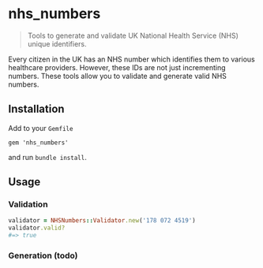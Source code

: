 # nhs_numbers

> Tools to generate and validate UK National Health Service (NHS) unique identifiers.

Every citizen in the UK has an NHS number which identifies them to various healthcare providers. However, these IDs are not just incrementing numbers. These tools allow you to validate and generate valid NHS numbers.

## Installation

Add to your `Gemfile`

```
gem 'nhs_numbers'
```

and run `bundle install`.


## Usage

### Validation

```ruby
validator = NHSNumbers::Validator.new('178 072 4519')
validator.valid?
#=> true
```

### Generation (todo)
